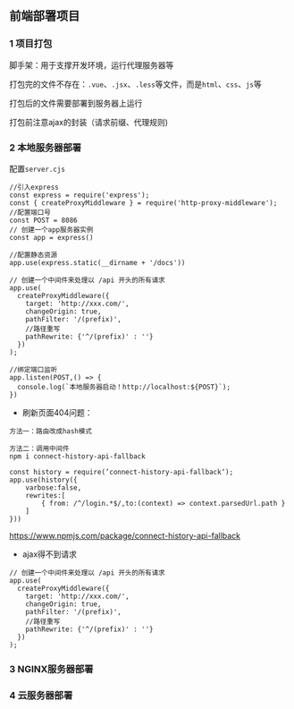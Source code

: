 ## 前端部署项目

### 1 项目打包

脚手架：用于支撑开发环境，运行代理服务器等

打包完的文件不存在：`.vue`、`.jsx`、`.less`等文件，而是`html`、`css`、`js`等

打包后的文件需要部署到服务器上运行

打包前注意ajax的封装（请求前缀、代理规则)

### 2 本地服务器部署

配置`server.cjs`

```
//引入express
const express = require('express');
const { createProxyMiddleware } = require('http-proxy-middleware');
//配置端口号
const POST = 8086
// 创建一个app服务器实例
const app = express()

//配置静态资源
app.use(express.static(__dirname + '/docs'))

// 创建一个中间件来处理以 /api 开头的所有请求
app.use(
  createProxyMiddleware({
    target: 'http://xxx.com/',
    changeOrigin: true,
    pathFilter: '/(prefix)',
    //路径重写
    pathRewrite: {'^/(prefix)' : ''}
  })
);

//绑定端口监听
app.listen(POST,() => {
  console.log(`本地服务器启动！http://localhost:${POST}`);
})
```

- 刷新页面404问题：

```
方法一：路由改成hash模式
```

```
方法二：调用中间件
npm i connect-history-api-fallback

const history = require(’connect-history-api-fallback‘);
app.use(history({
	varbose:false,
	rewrites:[
		{ from: /^/login.*$/,to:(context) => context.parsedUrl.path }
	]
}))
```

https://www.npmjs.com/package/connect-history-api-fallback

- ajax得不到请求

```
// 创建一个中间件来处理以 /api 开头的所有请求
app.use(
  createProxyMiddleware({
    target: 'http://xxx.com/',
    changeOrigin: true,
    pathFilter: '/(prefix)',
    //路径重写
    pathRewrite: {'^/(prefix)' : ''}
  })
);
```





### 3 NGINX服务器部署



### 4 云服务器部署